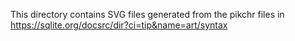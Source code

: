 This directory contains SVG files generated from the pikchr files in https://sqlite.org/docsrc/dir?ci=tip&name=art/syntax